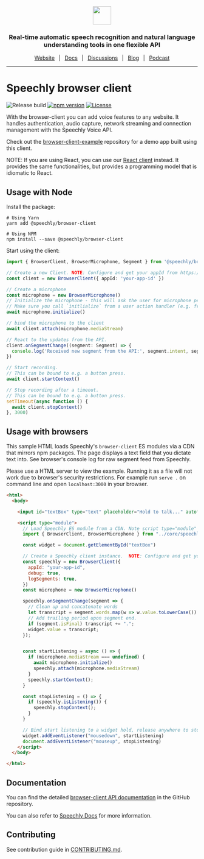 <div align="center" markdown="1">
<a href="https://www.speechly.com">
   <img src="https://d33wubrfki0l68.cloudfront.net/f15fc952956e1952d6bd23661b7a7ee6b775faaa/c1b30/img/speechly-logo-duo-black.svg" height="48" />
</a>

### Real-time automatic speech recognition and natural language understanding tools in one flexible API

[Website](https://www.speechly.com/)
&ensp;|&ensp;
[Docs](https://docs.speechly.com/)
&ensp;|&ensp;
[Discussions](https://github.com/speechly/speechly/discussions)
&ensp;|&ensp;
[Blog](https://www.speechly.com/blog/)
&ensp;|&ensp;
[Podcast](https://anchor.fm/the-speechly-podcast)

---

</div>

# Speechly browser client

![Release build](https://github.com/speechly/browser-client/workflows/Release%20build/badge.svg?branch=master&event=release)
[![npm version](https://badge.fury.io/js/%40speechly%2Fbrowser-client.svg)](https://badge.fury.io/js/%40speechly%2Fbrowser-client)
[![License](http://img.shields.io/:license-mit-blue.svg)](LICENSE)

With the browser-client you can add voice features to any website. It handles authentication, audio capture, network streaming and connection management with the Speechly Voice API.

Check out the [browser-client-example](https://github.com/speechly/speechly/tree/main/examples/browser-client-example) repository for a demo app built using this client.

NOTE: If you are using React, you can use our [React client](https://github.com/speechly/speechly/tree/main/libraries/react-client) instead. It provides the same functionalities, but provides a programming model that is idiomatic to React.

## Usage with Node

Install the package:

```shell
# Using Yarn
yarn add @speechly/browser-client

# Using NPM
npm install --save @speechly/browser-client
```

Start using the client:

```typescript
import { BrowserCliemt, BrowserMicrophone, Segment } from '@speechly/browser-client'

// Create a new Client. NOTE: Configure and get your appId from https://api.speechly.com/dashboard
const client = new BrowserClient({ appId: 'your-app-id' })

// Create a microphone
const microphone = new BrowserMicrophone()
// Initialize the microphone - this will ask the user for microphone permissions and establish the connection to Speechly API.
// Make sure you call `initlialize` from a user action handler (e.g. from a button press handler).
await microphone.initialize()

// bind the microphone to the client
await client.attach(microphone.mediaStream)

// React to the updates from the API.
client.onSegmentChange((segment: Segment) => {
  console.log('Received new segment from the API:', segment.intent, segment.entities, segment.words, segment.isFinal)
})

// Start recording.
// This can be bound to e.g. a button press.
await client.startContext()

// Stop recording after a timeout.
// This can be bound to e.g. a button press.
setTimeout(async function () {
  await client.stopContext()
}, 3000)
```

## Usage with browsers

This sample HTML loads Speechly's `browser-client` ES modules via a CDN that mirrors npm packages. The page displays a text field that you dictate text into. See browser's console log for raw segment feed from Speechly.

Please use a HTML server to view the example. Running it as a file will not work due to browser's security restrictions. For example run `serve .` on command line and open `localhost:3000` in your browser.

```HTML
<html>
  <body>

    <input id="textBox" type="text" placeholder="Hold to talk..." autofocus />

    <script type="module">
      // Load Speechly ES module from a CDN. Note script type="module"
      import { BrowserClient, BrowserMicrophone } from "../core/speechly.es.js"

      const widget = document.getElementById("textBox")

      // Create a Speechly client instance.  NOTE: Configure and get your appId from https://api.speechly.com/dashboard
      const speechly = new BrowserClient({
        appId: "your-app-id",
        debug: true,
        logSegments: true,
      })
      const microphone = new BrowserMicrophone()

      speechly.onSegmentChange(segment => {
        // Clean up and concatenate words
        let transcript = segment.words.map(w => w.value.toLowerCase()).filter(w => w !== "").join(" ");
        // Add trailing period upon segment end.
        if (segment.isFinal) transcript += ".";
        widget.value = transcript;
      });


      const startListening = async () => {
        if (microphone.mediaStream === undefined) {
          await microphone.initialize()
          speechly.attach(microphone.mediaStream)
        }
        speechly.startContext();
      }

      const stopListening = () => {
        if (speechly.isListening()) {
          speechly.stopContext();
        }
      }

      // Bind start listening to a widget hold, release anywhere to stop
      widget.addEventListener("mousedown", startListening)
      document.addEventListener("mouseup", stopListening)
    </script>
  </body>

</html>
```

## Documentation

You can find the detailed [browser-client API documentation](docs/classes/_index_d_.client.md) in the GitHub repository.

You can also refer to [Speechly Docs](https://docs.speechly.com/?utm_source=github&utm_medium=browser-client&utm_campaign=text) for more information.

## Contributing

See contribution guide in [CONTRIBUTING.md](https://github.com/speechly/speechly/blob/main/CONTRIBUTING.md).

